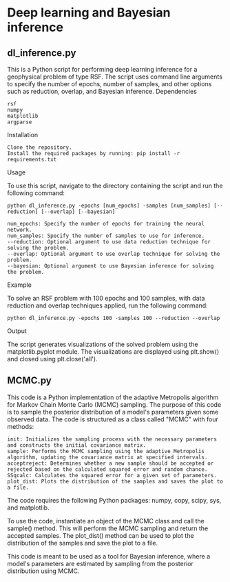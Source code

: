 # Deep learning and Bayesian inference

## dl_inference.py

This is a Python script for performing deep learning inference for a geophysical problem of type RSF. The script uses command line arguments to specify the number of epochs, number of samples, and other options such as reduction, overlap, and Bayesian inference.
Dependencies

    rsf
    numpy
    matplotlib
    argparse

Installation

    Clone the repository.
    Install the required packages by running: pip install -r requirements.txt

Usage

To use this script, navigate to the directory containing the script and run the following command:

    python dl_inference.py -epochs [num_epochs] -samples [num_samples] [--reduction] [--overlap] [--bayesian]

    num_epochs: Specify the number of epochs for training the neural network.
    num_samples: Specify the number of samples to use for inference.
    --reduction: Optional argument to use data reduction technique for solving the problem.
    --overlap: Optional argument to use overlap technique for solving the problem.
    --bayesian: Optional argument to use Bayesian inference for solving the problem.

Example

To solve an RSF problem with 100 epochs and 100 samples, with data reduction and overlap techniques applied, run the following command:

    python dl_inference.py -epochs 100 -samples 100 --reduction --overlap
Output

The script generates visualizations of the solved problem using the matplotlib.pyplot module. The visualizations are displayed using plt.show() and closed using plt.close('all').

## MCMC.py

This code is a Python implementation of the adaptive Metropolis algorithm for Markov Chain Monte Carlo (MCMC) sampling. The purpose of this code is to sample the posterior distribution of a model's parameters given some observed data. The code is structured as a class called "MCMC" with four methods:

    init: Initializes the sampling process with the necessary parameters and constructs the initial covariance matrix.
    sample: Performs the MCMC sampling using the adaptive Metropolis algorithm, updating the covariance matrix at specified intervals.
    acceptreject: Determines whether a new sample should be accepted or rejected based on the calculated squared error and random chance.
    SSqcalc: Calculates the squared error for a given set of parameters.
    plot_dist: Plots the distribution of the samples and saves the plot to a file.

The code requires the following Python packages: numpy, copy, scipy, sys, and matplotlib.

To use the code, instantiate an object of the MCMC class and call the sample() method. This will perform the MCMC sampling and return the accepted samples. The plot_dist() method can be used to plot the distribution of the samples and save the plot to a file.

This code is meant to be used as a tool for Bayesian inference, where a model's parameters are estimated by sampling from the posterior distribution using MCMC.

